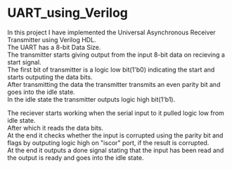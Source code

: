 # UART_using_Verilog
In this project I have implemented the Universal Asynchronous Receiver Transmitter using Verilog HDL.\
The UART has a 8-bit Data Size.\
The transmitter starts giving output from the input 8-bit data on recieving a start signal.\
The first bit of transmitter is a logic low bit(1'b0) indicating the start and starts outputing the data bits.\
After transmitting the data the transmitter transmits an even parity bit and goes into the idle state.\
In the idle state the transmitter outputs logic high bit(1'b1).

The reciever starts working when the serial input to it pulled logic low from idle state.\
After which it reads the data bits.\
At the end it checks whether the input is corrupted using the parity bit and flags by outputing logic high on "iscor" port, if the result is corrupted.\
At the end it outputs a done signal stating that the input has been read and the output is ready and goes into the idle state.
